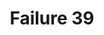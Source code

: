 ---
title: Failure 39
description: Failure of Success Criterion 1.1.1 due to providing a text alternative that is not null (e.g., alt="spacer" or alt="image") for images that should be ignored by assistive technology
url: https://www.w3.org/WAI/WCAG21/Techniques/failures/F39
---